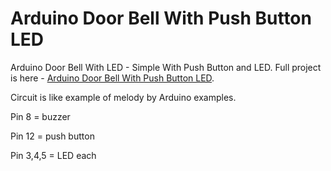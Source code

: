 # Arduino Door Bell With Push Button LED

Arduino Door Bell With LED - Simple With Push Button and LED. Full project is here - [Arduino Door Bell With Push Button LED](https://thecustomizewindows.com/2017/09/arduino-door-bell-push-button-3-led/).

Circuit is like example of melody by Arduino examples. 

Pin 8 = buzzer

Pin 12 = push button

Pin 3,4,5 = LED each
